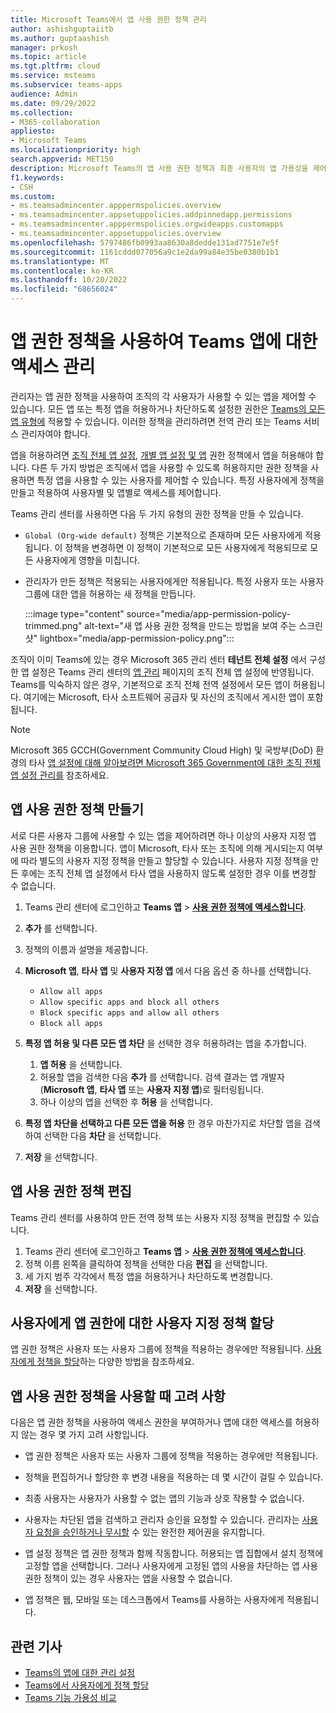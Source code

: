 ```yaml
---
title: Microsoft Teams에서 앱 사용 권한 정책 관리
author: ashishguptaiitb
ms.author: guptaashish
manager: prkosh
ms.topic: article
ms.tgt.pltfrm: cloud
ms.service: msteams
ms.subservice: teams-apps
audience: Admin
ms.date: 09/29/2022
ms.collection:
- M365-collaboration
appliesto:
- Microsoft Teams
ms.localizationpriority: high
search.appverid: MET150
description: Microsoft Teams의 앱 사용 권한 정책과 최종 사용자의 앱 가용성을 제어하는 방법에 대해 알아봅니다.
f1.keywords:
- CSH
ms.custom:
- ms.teamsadmincenter.apppermspolicies.overview
- ms.teamsadmincenter.appsetuppolicies.addpinnedapp.permissions
- ms.teamsadmincenter.apppermspolicies.orgwideapps.customapps
- ms.teamsadmincenter.appsetuppolicies.overview
ms.openlocfilehash: 5797486fb0993aa8630a8dedde131ad7751e7e5f
ms.sourcegitcommit: 1161cddd077056a9c1e2da99a84e35be0380b1b1
ms.translationtype: MT
ms.contentlocale: ko-KR
ms.lasthandoff: 10/20/2022
ms.locfileid: "68656024"
---
```

# <a name="manage-access-to-teams-apps-using-app-permission-policies"></a>앱 권한 정책을 사용하여 Teams 앱에 대한 액세스 관리

관리자는 앱 권한 정책을 사용하여 조직의 각 사용자가 사용할 수 있는 앱을 제어할 수 있습니다. 모든 앱 또는 특정 앱을 허용하거나 차단하도록 설정한 권한은 [Teams의 모든 앱 유형에](deploy-apps-microsoft-teams-landing-page.md) 적용할 수 있습니다. 이러한 정책을 관리하려면 전역 관리 또는 Teams 서비스 관리자여야 합니다.

앱을 허용하려면 [조직 전체 앱 설정](manage-apps.md#manage-org-wide-app-settings), [개별 앱 설정 및 앱](manage-apps.md#allow-and-block-apps) 권한 정책에서 앱을 허용해야 합니다. 다른 두 가지 방법은 조직에서 앱을 사용할 수 있도록 허용하지만 권한 정책을 사용하면 특정 앱을 사용할 수 있는 사용자를 제어할 수 있습니다. 특정 사용자에게 정책을 만들고 적용하여 사용자별 및 앱별로 액세스를 제어합니다.

Teams 관리 센터를 사용하면 다음 두 가지 유형의 권한 정책을 만들 수 있습니다.

* `Global (Org-wide default)` 정책은 기본적으로 존재하며 모든 사용자에게 적용됩니다. 이 정책을 변경하면 이 정책이 기본적으로 모든 사용자에게 적용되므로 모든 사용자에게 영향을  미칩니다.
* 관리자가 만든 정책은 적용되는 사용자에게만 적용됩니다. 특정 사용자 또는 사용자 그룹에 대한 앱을 허용하는 새 정책을 만듭니다.

   :::image type="content" source="media/app-permission-policy-trimmed.png" alt-text="새 앱 사용 권한 정책을 만드는 방법을 보여 주는 스크린샷" lightbox="media/app-permission-policy.png":::

조직이 이미 Teams에 있는 경우 Microsoft 365 관리 센터 **테넌트 전체 설정** 에서 구성한 앱 설정은 Teams 관리 센터의 [앱 관리](https://admin.teams.microsoft.com/policies/manage-apps) 페이지의 조직 전체 앱 설정에 반영됩니다. Teams를 익숙하지 않은 경우, 기본적으로 조직 전체 전역 설정에서 모든 앱이 허용됩니다. 여기에는 Microsoft, 타사 소프트웨어 공급자 및 자신의 조직에서 게시한 앱이 포함됩니다.

> [!NOTE]
> Microsoft 365 GCCH(Government Community Cloud High) 및 국방부(DoD) 환경의 타사 [앱 설정에 대해 알아보려면 Microsoft 365 Government에 대한 조직 전체 앱 설정 관리를](manage-apps.md#manage-org-wide-app-settings-for-microsoft-365-government) 참조하세요.

## <a name="create-an-app-permission-policy"></a>앱 사용 권한 정책 만들기

서로 다른 사용자 그룹에 사용할 수 있는 앱을 제어하려면 하나 이상의 사용자 지정 앱 사용 권한 정책을 이용합니다. 앱이 Microsoft, 타사 또는 조직에 의해 게시되는지 여부에 따라 별도의 사용자 지정 정책을 만들고 할당할 수 있습니다. 사용자 지정 정책을 만든 후에는 조직 전체 앱 설정에서 타사 앱을 사용하지 않도록 설정한 경우 이를 변경할 수 없습니다.

1. Teams 관리 센터에 로그인하고 **Teams 앱** > **[사용 권한 정책에 액세스합니다](https://admin.teams.microsoft.com/policies/app-permission)**.
1. **추가** 를 선택합니다.
1. 정책의 이름과 설명을 제공합니다.
1. **Microsoft 앱**, **타사 앱** 및 **사용자 지정 앱** 에서 다음 옵션 중 하나를 선택합니다.

    * `Allow all apps`
    * `Allow specific apps and block all others`
    * `Block specific apps and allow all others`
    * `Block all apps`

1. **특정 앱 허용 및 다른 모든 앱 차단** 을 선택한 경우 허용하려는 앱을 추가합니다.

    1. **앱 허용** 을 선택합니다.
    1. 허용할 앱을 검색한 다음 **추가** 를 선택합니다. 검색 결과는 앱 개발자(**Microsoft 앱**, **타사 앱** 또는 **사용자 지정 앱**)로 필터링됩니다.
    1. 하나 이상의 앱을 선택한 후 **허용** 을 선택합니다.

1. **특정 앱 차단을 선택하고 다른 모든 앱을 허용** 한 경우 마찬가지로 차단할 앱을 검색하여 선택한 다음 **차단** 을 선택합니다.

1. **저장** 을 선택합니다.

## <a name="edit-an-app-permission-policy"></a>앱 사용 권한 정책 편집

Teams 관리 센터를 사용하여 만든 전역 정책 또는 사용자 지정 정책을 편집할 수 있습니다.

1. Teams 관리 센터에 로그인하고 **Teams 앱** > **[사용 권한 정책에 액세스합니다](https://admin.teams.microsoft.com/policies/app-permission)**.
1. 정책 이름 왼쪽을 클릭하여 정책을 선택한 다음 **편집** 을 선택합니다.
1. 세 가지 범주 각각에서 특정 앱을 허용하거나 차단하도록 변경합니다.
1. **저장** 을 선택합니다.

## <a name="assign-a-custom-policy-for-app-permissions-to-users"></a>사용자에게 앱 권한에 대한 사용자 지정 정책 할당

앱 권한 정책은 사용자 또는 사용자 그룹에 정책을 적용하는 경우에만 적용됩니다. [사용자에게 정책을 할당](policy-assignment-overview.md#ways-to-assign-policies)하는 다양한 방법을 참조하세요.

## <a name="considerations-when-using-app-permission-policies"></a>앱 사용 권한 정책을 사용할 때 고려 사항

다음은 앱 권한 정책을 사용하여 액세스 권한을 부여하거나 앱에 대한 액세스를 허용하지 않는 경우 몇 가지 고려 사항입니다.

* 앱 권한 정책은 사용자 또는 사용자 그룹에 정책을 적용하는 경우에만 적용됩니다.

* 정책을 편집하거나 할당한 후 변경 내용을 적용하는 데 몇 시간이 걸릴 수 있습니다.

* 최종 사용자는 사용자가 사용할 수 없는 앱의 기능과 상호 작용할 수 없습니다.

* 사용자는 차단된 앱을 검색하고 관리자 승인을 요청할 수 있습니다. 관리자는 [사용자 요청을 승인하거나 무시할](user-requests-approve-apps.md) 수 있는 완전한 제어권을 유지합니다.

* 앱 설정 정책은 앱 권한 정책과 함께 작동합니다. 허용되는 앱 집합에서 설치 정책에 고정할 앱을 선택합니다. 그러나 사용자에게 고정된 앱의 사용을 차단하는 앱 사용 권한 정책이 있는 경우 사용자는 앱을 사용할 수 없습니다.

* 앱 정책은 웹, 모바일 또는 데스크톱에서 Teams를 사용하는 사용자에게 적용됩니다.

## <a name="related-articles"></a>관련 기사

* [Teams의 앱에 대한 관리 설정](admin-settings.md)
* [Teams에서 사용자에게 정책 할당](policy-assignment-overview.md)
* [Teams 기능 가용성 비교](/office365/servicedescriptions/teams-service-description#feature-availability)
